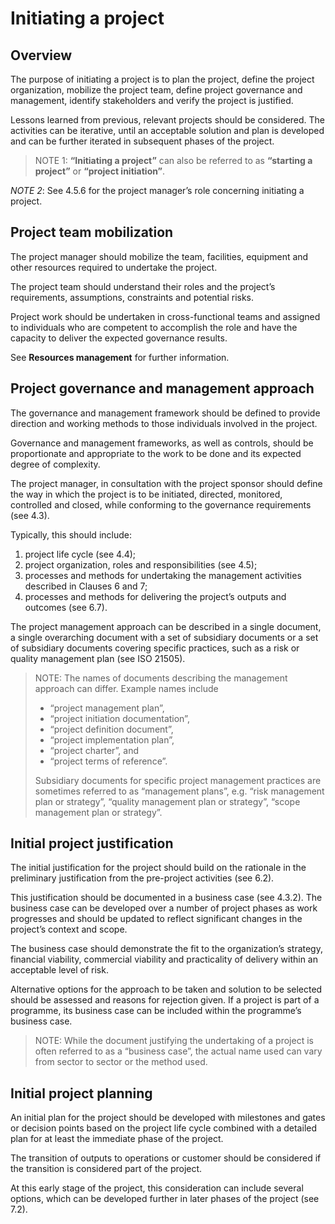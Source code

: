 # Initiating a project

## Overview

The purpose of initiating a project is to plan the project, define the project organization, mobilize the
project team, define project governance and management, identify stakeholders and verify the project is justified.

Lessons learned from previous, relevant projects should be considered. The activities can be iterative, until an acceptable solution and plan is developed and can be further iterated in subsequent phases of the project.

>NOTE 1: **“Initiating a project”** can also be referred to as **“starting a project”** or **“project initiation”**.

*NOTE 2*:  See 4.5.6 for the project manager’s role concerning initiating a project.

## Project team mobilization

The project manager should mobilize the team, facilities, equipment and other resources required to undertake the project.

The project team should understand their roles and the project’s requirements, assumptions, constraints and potential risks.

Project work should be undertaken in cross-functional
teams and assigned to individuals who are competent to accomplish the role and have the capacity to
deliver the expected governance results.

See **Resources management** for further information.

## Project governance and management approach

The governance and management framework should be defined to provide direction and working methods to those individuals involved in the project. 

Governance and management frameworks, as well as controls, should be proportionate and appropriate to the work to be done and its expected degree of complexity.

The project manager, in consultation with the project sponsor should define the way in which the project is to be initiated, directed, monitored, controlled and closed, while conforming to the governance requirements (see 4.3).

Typically, this should include:

1. project life cycle (see 4.4); 
2. project organization, roles and responsibilities (see 4.5);
3. processes and methods for undertaking the management activities described in Clauses 6 and 7;
4. processes and methods for delivering the project’s outputs and outcomes (see 6.7).

The project management approach can be described in a single document, a single overarching document with a set of subsidiary documents or a set of subsidiary documents covering specific practices, such as a risk or quality management plan (see ISO 21505).

>NOTE: The names of documents describing the management approach can differ. Example names include
>
>* “project management plan”,
>* “project initiation documentation”,
>* “project definition document”,
>* “project implementation plan”,
>* “project charter”, and
>* “project terms of reference”.
>
>Subsidiary documents for specific project management practices are sometimes referred to as “management plans”, e.g. “risk management plan or strategy”, “quality management plan or strategy”, “scope management plan or strategy”.

## Initial project justification

The initial justification for the project should build on the rationale in the preliminary justification from the pre-project activities (see 6.2).

This justification should be documented in a business case (see 4.3.2). The business case can be developed over a number of project phases as work progresses and should be updated to reflect significant changes in the project’s context and scope.

The business case should demonstrate the fit to the organization’s strategy, financial viability,
commercial viability and practicality of delivery within an acceptable level of risk.

Alternative options for the approach to be taken and solution to be selected should be assessed and reasons for rejection given. If a project is part of a programme, its business case can be included within the programme’s business case.

>NOTE: While the document justifying the undertaking of a project is often referred to as a “business case”,
the actual name used can vary from sector to sector or the method used.

## Initial project planning

An initial plan for the project should be developed with milestones and gates or decision points based
on the project life cycle combined with a detailed plan for at least the immediate phase of the project.

The transition of outputs to operations or customer should be considered if the transition is considered part of the project.

At this early stage of the project, this consideration can include several options, which can be developed  further in later phases of the project (see 7.2).